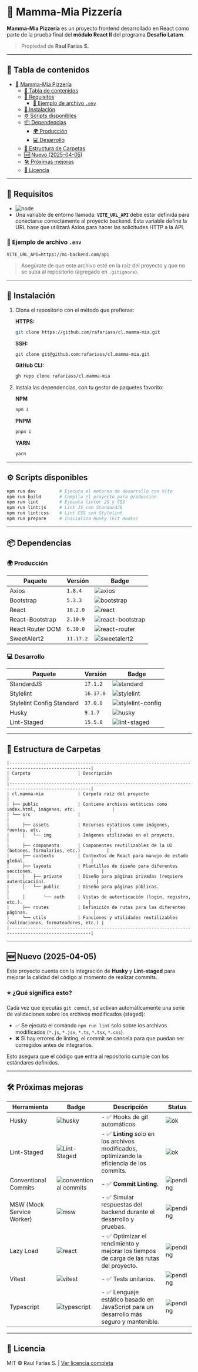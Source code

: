 # 🍕 Mamma-Mia Pizzería

**Mamma-Mia Pizzería** es un proyecto frontend desarrollado en React como parte de la prueba final del **módulo React II** del programa **Desafío Latam**.

> Propiedad de **Raul Farias S.**

---

## 📑 Tabla de contenidos

- [🍕 Mamma-Mia Pizzería](#🍕-mamma-mia-pizzería)
  - [📑 Tabla de contenidos](#📑-tabla-de-contenidos)
  - [🚀 Requisitos](#🚀-requisitos)
    - [📁 Ejemplo de archivo `.env`](#📁-ejemplo-de-archivo-env)
  - [🔧 Instalación](#🔧-instalación)
  - [⚙️ Scripts disponibles](#⚙️-scripts-disponibles)
  - [📦 Dependencias](#📦-dependencias)
    - [🌍 Producción](#🌍-producción)
    - [💻 Desarrollo](#💻-desarrollo)
  - [📂 Estructura de Carpetas](#📂-estructura-de-carpetas)
  - [🆕 Nuevo (2025-04-05)](#🆕-nuevo-2025-04-05)
  - [🛠️ Próximas mejoras](#🛠️-próximas-mejoras)
  - [📄 Licencia](#📄-licencia)

---

## 🚀 Requisitos

- ![node](https://img.shields.io/badge/node-18.16.0-339933?logo=node.js)
- Una variable de entorno llamada: **`VITE_URL_API`** debe estar definida para conectarse correctamente al proyecto backend. Esta variable define la URL base que utilizará Axios para hacer las solicitudes HTTP a la API.

### 📁 Ejemplo de archivo `.env`

```env
VITE_URL_API=https://mi-backend.com/api
```

> Asegúrate de que este archivo esté en la raíz del proyecto y que no se suba al repositorio (agregado en `.gitignore`).

---

## 🔧 Instalación

1. Clona el repositorio con el método que prefieras:

   **HTTPS:**
   ```bash
   git clone https://github.com/rafariass/cl.mamma-mia.git
   ```
   **SSH:**
   ```bash
   git clone git@github.com:rafariass/cl.mamma-mia.git
   ```

   **GitHub CLI:**
   ```bash
   gh repo clone rafariass/cl.mamma-mia
    ```

2. Instala las dependencias, con tu gestor de paquetes favorito:

   **NPM**
   ```bash
   npm i
   ```
   **PNPM**
   ```bash
   pnpm i
   ```
   **YARN**
   ```bash
   yarn
   ```

---

## ⚙️ Scripts disponibles

```bash
npm run dev         # Ejecuta el entorno de desarrollo con Vite
npm run build       # Compila el proyecto para producción
npm run lint        # Ejecuta linter JS y CSS
npm run lint:js     # Lint JS con StandardJS
npm run lint:css    # Lint CSS con Stylelint
npm run prepare     # Inicializa Husky (Git Hooks)
```

---

## 📦 Dependencias

### 🌍 Producción

| Paquete              | Versión   | Badge                                                                 |
|----------------------|-----------|------------------------------------------------------------------------|
| Axios                | `1.8.4`   | ![axios](https://img.shields.io/badge/axios-1.8.4-5A29E4?logo=axios) |
| Bootstrap            | `5.3.3`   | ![bootstrap](https://img.shields.io/badge/bootstrap-5.3.3-7952B3?logo=bootstrap) |
| React                | `18.2.0`  | ![react](https://img.shields.io/badge/react-18.2.0-61DAFB?logo=react) |
| React-Bootstrap      | `2.10.9`  | ![react-bootstrap](https://img.shields.io/badge/react--bootstrap-2.10.9-7952B3?logo=react) |
| React Router DOM     | `6.30.0`  | ![react-router](https://img.shields.io/badge/react--router--dom-6.30.0-CA4245?logo=react-router) |
| SweetAlert2          | `11.17.2` | ![sweetalert2](https://img.shields.io/badge/sweetalert2-11.17.2-F27474?logo=sweetalert2) |

### 💻 Desarrollo

| Paquete                   | Versión   | Badge                                                                  |
|---------------------------|-----------|------------------------------------------------------------------------|
| StandardJS                | `17.1.2`  | ![standard](https://img.shields.io/badge/standard-17.1.2-F3DF49?logo=javascript) |
| Stylelint                 | `16.17.0` | ![stylelint](https://img.shields.io/badge/stylelint-16.17.0-263238?logo=stylelint) |
| Stylelint Config Standard | `37.0.0`  | ![stylelint-config](https://img.shields.io/badge/stylelint--config--standard-37.0.0-263238?logo=stylelint) |
| Husky                     | `9.1.7`   | ![husky](https://img.shields.io/badge/husky-9.1.7-263238?style=flat) |
| Lint-Staged               | `15.5.0`  | ![lint-staged](https://img.shields.io/badge/lint--staged-15.5.0-263238?style=flat) |

---

## 📂 Estructura de Carpetas

```
|-----------------------------------------------------------------------------------------------------|
| Carpeta                  | Descripción                                                              |
|-----------------------------------------------------------------------------------------------------|
| cl.mamma-mia             | Carpeta raíz del proyecto                                                |
| ├── public               | Contiene archivos estáticos como index.html, imágenes, etc.              |
| └── src                  |                                                                          |
|     ├── assets           | Recursos estáticos como imágenes, fuentes, etc.                          |
|     │   └── img          | Imágenes utilizadas en el proyecto.                                      |
|     ├── components       | Componentes reutilizables de la UI (botones, formularios, etc.)          |
|     ├── contexts         | Contextos de React para manejo de estado global.                         |
|     ├── layouts          | Plantillas de diseño para diferentes secciones.                          |
|     │   ├── private      | Diseño para páginas privadas (requiere autenticación).                   |
|     │   └── public       | Diseño para páginas públicas.                                            |
|     │       └── auth     | Vistas de autenticación (login, registro, etc.).                         |
|     ├── routes           | Definición de rutas para las diferentes páginas.                         |
|     └── utils            | Funciones y utilidades reutilizables (validaciones, formateadores, etc.) |
|-----------------------------------------------------------------------------------------------------|
```

---

## 🆕 Nuevo (2025-04-05)

Este proyecto cuenta con la integración de **Husky** y **Lint-staged** para mejorar la calidad del código al momento de realizar commits.

### ⭐️ ¿Qué significa esto?

Cada vez que ejecutás `git commit`, se activan automáticamente una serie de validaciones sobre los archivos modificados (staged):

- ✅ Se ejecuta el comando `npm run lint` solo sobre los archivos modificados (`*.js`, `*.jsx`, `*.ts`, `*.tsx`, `*.css`).
- ❌ Si hay errores de linting, el commit se cancela para que puedan ser corregidos antes de integrarlos.

Esto asegura que el código que entra al repositorio cumple con los estándares definidos.

---

## 🛠️ Próximas mejoras

| Herramienta               | Badge                                                                                              | Descripción                                                                                  | Status                                                            |
|---------------------------|----------------------------------------------------------------------------------------------------|----------------------------------------------------------------------------------------------|-------------------------------------------------------------------|
| Husky                     | ![husky](https://img.shields.io/badge/husky-9.1.7-1D2F3C?logo=git)                                 | - ✅ Hooks de git automáticos.                                                               | ![ok](https://img.shields.io/badge/OK-success-4CAF50)             |
| Lint-Staged               | ![Lint-Staged](https://img.shields.io/badge/lint--staged-15.5.0-1D2F3C?logo=git)                   | - ✅ **Linting** solo en los archivos modificados, optimizando la eficiencia de los commits. | ![ok](https://img.shields.io/badge/OK-success-4CAF50)             |
| Conventional Commits      | ![conventional commits](https://img.shields.io/badge/Conventional%20Commits-1.0.0-96072b?logo=git) | - ✅ **Commit Linting**.                                                                     | ![pending](https://img.shields.io/badge/Pendiente-pending-F9A825) |
| MSW (Mock Service Worker) | ![msw](https://img.shields.io/badge/Mock%20Service%20Worker-2.7.3-FF6A33?logo=mockserviceworker)   | - ✅ Simular respuestas del backend durante el desarrollo y pruebas.                         | ![pending](https://img.shields.io/badge/Pendiente-pending-F9A825) |
| Lazy Load                 | ![react](https://img.shields.io/badge/react-18.2.0-61DAFB?logo=react)                              | - ✅ Optimizar el rendimiento y mejorar los tiempos de carga de las rutas del proyecto.      | ![pending](https://img.shields.io/badge/Pendiente-pending-F9A825) |
| Vitest                    | ![vitest](https://img.shields.io/badge/vitest-3.1.1-6E9F18?logo=vitest)                            | - ✅ Tests unitarios.                                                                        | ![pending](https://img.shields.io/badge/Pendiente-pending-F9A825) |
| Typescript                | ![typescript](https://img.shields.io/badge/TypeScript-5.2.2-3178C6?logo=typescript)                | - ✅ Lenguaje estático basado en JavaScript para un desarrollo más seguro y mantenible.      | ![pending](https://img.shields.io/badge/Pendiente-pending-F9A825) |

---

## 📄 Licencia

MIT © Raul Farias S. | [Ver licencia completa](./LICENSE.md)

